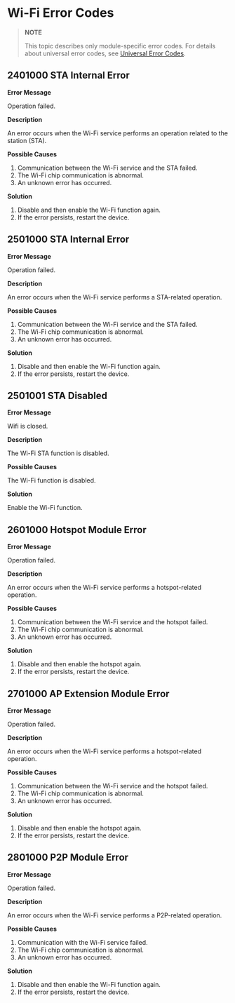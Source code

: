 # Wi-Fi Error Codes

> **NOTE**
>
> This topic describes only module-specific error codes. For details about universal error codes, see [Universal Error Codes](errorcode-universal.md).

## 2401000 STA Internal Error

**Error Message**

Operation failed.

**Description**

An error occurs when the Wi-Fi service performs an operation related to the station (STA).

**Possible Causes**

1. Communication between the Wi-Fi service and the STA failed.
2. The Wi-Fi chip communication is abnormal.
3. An unknown error has occurred.

**Solution**

1. Disable and then enable the Wi-Fi function again.
2. If the error persists, restart the device.

## 2501000 STA Internal Error

**Error Message**

Operation failed.

**Description**

An error occurs when the Wi-Fi service performs a STA-related operation.

**Possible Causes**

1. Communication between the Wi-Fi service and the STA failed.
2. The Wi-Fi chip communication is abnormal.
3. An unknown error has occurred.

**Solution**

1. Disable and then enable the Wi-Fi function again.
2. If the error persists, restart the device.

## 2501001 STA Disabled

**Error Message**

Wifi is closed.

**Description**

The Wi-Fi STA function is disabled.

**Possible Causes**

The Wi-Fi function is disabled.

**Solution**

Enable the Wi-Fi function.

## 2601000 Hotspot Module Error

**Error Message**

Operation failed.

**Description**

An error occurs when the Wi-Fi service performs a hotspot-related operation.

**Possible Causes**

1. Communication between the Wi-Fi service and the hotspot failed.
2. The Wi-Fi chip communication is abnormal.
3. An unknown error has occurred.

**Solution**

1. Disable and then enable the hotspot again.
2. If the error persists, restart the device.

## 2701000 AP Extension Module Error

**Error Message**

Operation failed.

**Description**

An error occurs when the Wi-Fi service performs a hotspot-related operation.

**Possible Causes**

1. Communication between the Wi-Fi service and the hotspot failed.
2. The Wi-Fi chip communication is abnormal.
3. An unknown error has occurred.

**Solution**

1. Disable and then enable the hotspot again.
2. If the error persists, restart the device.

## 2801000 P2P Module Error

**Error Message**

Operation failed.

**Description**

An error occurs when the Wi-Fi service performs a P2P-related operation.

**Possible Causes**

1. Communication with the Wi-Fi service failed.
2. The Wi-Fi chip communication is abnormal.
3. An unknown error has occurred.

**Solution**

1. Disable and then enable the Wi-Fi function again.
2. If the error persists, restart the device.
